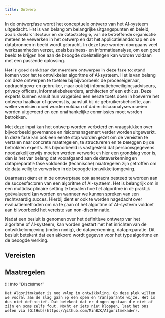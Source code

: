 ```yaml
--- 
title: Ontwerp
---
```


In de ontwerpfase wordt het conceptuele ontwerp van het AI-systeem uitgedacht. 
Het is van belang om belangrijke uitgangspunten en beleid, zoals doelarchitectuur en de datastrategie, van de betreffende organisatie meteen te verwerken in het ontwerp en dat het applicatielandschap en de databronnen in beeld wordt gebracht. 
In deze fase worden doorgaans veel werkzaamheden verzet, zoals business- en informatieanalyse, om een goed beeld te krijgen hoe aan de beoogde doelstellingen kan worden voldaan met een passende oplossing.  

Het is goed denkbaar dat meerdere ontwerpen in deze fase tot stand komen voor het te ontwikkelen algoritme of AI-systeem. 
Het is van belang om deze ontwerpen te toetsen bij bijvoorbeeld de proceseigenaar, opdrachtgever en gebruiker, maar ook bij informatiebeveiligingsadviseurs, privacy officers, informatiebeheerders, architecten of een ethicus. 
Deze experts kunnen vanuit hun vakgebied een eerste toets doen in hoeverre het ontwerp haalbaar of gewenst is, aansluit bij de gebruikersbehoefte, aan welke vereisten moet worden voldaan of dat er risicoanalyses moeten worden uitgevoerd en een onafhankelijke commissies moet worden betrokken.

Met deze input kan het ontwerp worden verbeterd en vraagstukken over bijvoorbeeld governance en risicomanagement verder worden uitgewerkt. 
In deze fase kan ook een eerste stap worden gezet om de vereisten te vertalen naar concrete maatregelen, te structureren en te beleggen bij de betrokken experts. 
Als bijvoorbeeld is vastgesteld dat persoonsgegevens noodzakelijkerwijs moeten worden verwerkt en hier een grondslag voor is, dan is het van belang dat voorafgaand aan de dataverkenning en datapreparatie fase voldoende (technische) maatregelen zijn getroffen om de data veilig te verwerken in de beoogde (ontwikkel)omgeving. 

Daarnaast dient er in de ontwerpfase ook aandacht besteed te worden aan de succesfactoren van een algoritme of AI-systeem. 
Het is belangrijk om in een multidisciplinaire setting te bepalen hoe het algoritme in de praktijk geëvalueerd kan worden en wanneer we kunnen spreken van een rechtvaardig succes.
Hierbij dient er ook te worden nagedacht over evaluatiemethoden om na te gaan of het algoritme of AI-systeem voldoet aan bijvoorbeeld het vereiste van non-discriminatie. 

Nadat een besluit is genomen over het definitieve ontwerp van het algoritme of AI-systeem, kan worden gestart met het inrichten van de ontwikkelomgeving (indien nodig), de dataverkenning, datapreparatie. 
Dit besluit betekent dat een akkoord wordt gegeven voor het type algoritme en de beoogde werking.  

## Vereisten

<!-- list_vereisten levenscyclus/ontwerp -->

## Maatregelen

<!-- list_maatregelen levenscyclus/ontwerp -->


!!! info "Disclaimer"

    Het Algoritmekader is nog volop in ontwikkeling. Op deze plek willen we vooral aan de slag gaan op een open en transparante wijze. Het is dus niet definitief. Dat betekent dat er dingen opstaan die niet af zijn en soms zelfs fout. Mocht er iets niet kloppen, laat het ons weten via [GitHub](https://github.com/MinBZK/Algoritmekader).
